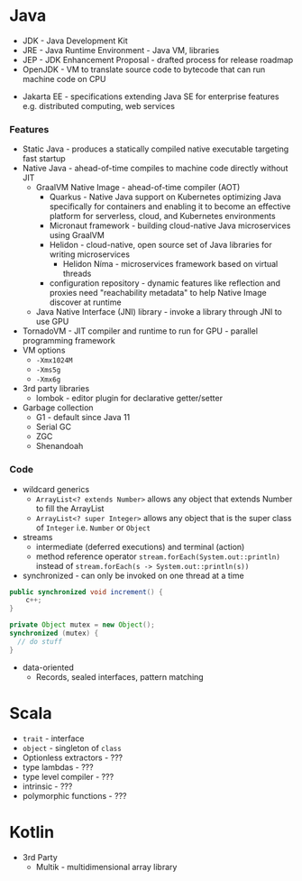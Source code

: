 # Java

- JDK - Java Development Kit
- JRE - Java Runtime Environment - Java VM, libraries
- JEP - JDK Enhancement Proposal - drafted process for release roadmap
- OpenJDK - VM to translate source code to bytecode that can run machine code on CPU

* Jakarta EE - specifications extending Java SE for enterprise features e.g. distributed computing, web services

### Features

- Static Java - produces a statically compiled native executable targeting fast startup
- Native Java - ahead-of-time compiles to machine code directly without JIT
  - GraalVM Native Image - ahead-of-time compiler (AOT)
    - Quarkus - Native Java support on Kubernetes
optimizing Java specifically for containers and enabling it to become an effective platform for serverless, cloud, and Kubernetes environments
    - Micronaut framework - building cloud-native Java microservices using GraalVM
    - Helidon - cloud-native, open source set of Java libraries for writing microservices
      - Helidon Níma - microservices framework based on virtual threads
    - configuration repository - dynamic features like reflection and proxies need "reachability metadata" to help Native Image discover at runtime 
  - Java Native Interface (JNI) library - invoke a library through JNI to use GPU
- TornadoVM - JIT compiler and runtime to run for GPU - parallel programming framework
- VM options
  - `-Xmx1024M`
  - `-Xms5g`
  - `-Xmx6g`
- 3rd party libraries
  - lombok - editor plugin for declarative getter/setter
- Garbage collection
  - G1 - default since Java 11
  - Serial GC
  - ZGC
  - Shenandoah

### Code

- wildcard generics
  - `ArrayList<? extends Number>` allows any object that extends Number to fill the ArrayList
  - `ArrayList<? super Integer>` allows any object that is the super class of `Integer` i.e. `Number` or `Object`
- streams
  - intermediate (deferred executions) and terminal (action)
  - method reference operator `stream.forEach(System.out::println)` instead of `stream.forEach(s -> System.out::println(s))`
- synchronized - can only be invoked on one thread at a time
```java
public synchronized void increment() {
    c++;
}
```
```java
private Object mutex = new Object();
synchronized (mutex) {
  // do stuff
}
```
- data-oriented
  - Records, sealed interfaces, pattern matching

# Scala

- `trait` - interface
- `object` - singleton of `class`
- Optionless extractors - ???
- type lambdas - ???
- type level compiler - ???
- intrinsic - ???
- polymorphic functions - ???

# Kotlin

- 3rd Party
  - Multik - multidimensional array library

